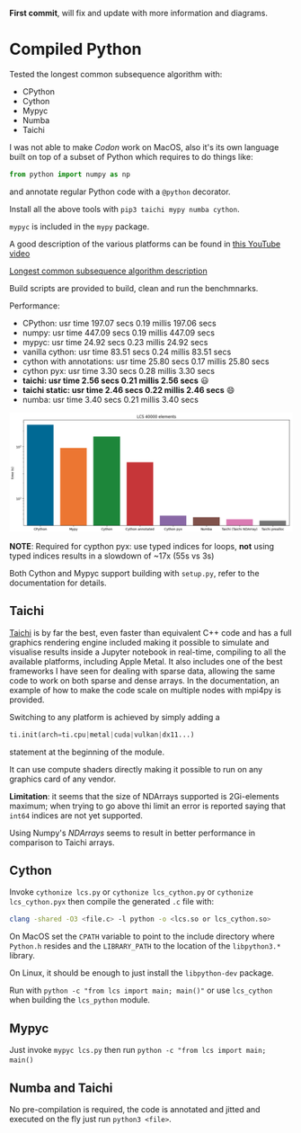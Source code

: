 
__First commit__, will fix and update with more information and diagrams.

# Compiled Python

Tested the longest common subsequence algorithm with:

* CPython
* Cython
* Mypyc
* Numba
* Taichi

I was not able to make *Codon* work on MacOS, also it's its own language built on top of a subset of Python
which requires to do things like:

```python
from python import numpy as np
```
and annotate regular Python code with a `@python` decorator.


Install all the above tools with `pip3 taichi mypy numba cython`.

`mypyc` is included in the `mypy` package.


A good description of the various platforms can be found in [this YouTube video](https://www.youtube.com/watch?v=umLZphwA-dw&ab_channel=DougMercer)

[Longest common subsequence algorithm description](https://www.programiz.com/dsa/longest-common-subsequence)

Build scripts are provided to build, clean and run the benchmnarks.

Performance:

* CPython:   usr time  197.07 secs    0.19 millis  197.06 secs
* numpy: usr time  447.09 secs    0.19 millis  447.09 secs
* mypyc: usr time   24.92 secs    0.23 millis   24.92 secs
* vanilla cython: usr time   83.51 secs    0.24 millis   83.51 secs
* cython with annotations: usr time   25.80 secs    0.17 millis   25.80 secs
* cython pyx: usr time    3.30 secs    0.28 millis    3.30 secs
* __taichi: usr time    2.56 secs    0.21 millis    2.56 secs__ 😃
* __taichi static: usr time    2.46 secs    0.22 millis    2.46 secs__ 😄
* numba: usr time    3.40 secs    0.21 millis    3.40 secs


![Benchmarks](https://github.com/ugovaretto-codex/compiled-python/blob/main/results_40000.png)

 __NOTE__: Required for cypthon pyx: use typed indices for loops, __not__ using typed indices
 results in a slowdown of ~17x (55s vs 3s)

Both Cython and Mypyc support building with `setup.py`, refer to the documentation for details.

## Taichi

[Taichi](https://www.taichi-lang.org/) is by far the best, even faster than equivalent C++ code and has a full graphics rendering engine included
making it possible to simulate and visualise results inside a Jupyter notebook in real-time, compiling to all the
available platforms, including Apple Metal. It also includes one of the best frameworks I have seen for dealing with
sparse data, allowing the same code to work on both sparse and dense arrays. In the documentation, an example of how
to make the code scale on multiple nodes with mpi4py is provided.

Switching to any platform is achieved by simply adding a
```python
ti.init(arch=ti.cpu|metal|cuda|vulkan|dx11...)
```
statement at the beginning of the module.

It can use compute shaders directly making it possible to run on any graphics card of any vendor.

__Limitation__: it seems that the size of NDArrays supported is 2Gi-elements maximum; when trying to go
above thi limit an error is reported saying that `int64` indices are not yet supported.

Using Numpy's *NDArrays* seems to result in better performance in comparison to Taichi arrays.

## Cython

Invoke `cythonize lcs.py` or `cythonize lcs_cython.py` or `cythonize lcs_cython.pyx` then compile the generated
`.c` file with:

```sh
clang -shared -O3 <file.c> -l python -o <lcs.so or lcs_cython.so>
```
On MacOS set the `CPATH` variable to point to the include directory where `Python.h` resides and the
`LIBRARY_PATH` to the location of the `libpython3.*` library.

On Linux, it should be enough to just install the `libpython-dev` package.

Run with `python -c "from lcs import main; main()"` or use `lcs_cython` when building the `lcs_python` module.

## Mypyc

Just invoke `mypyc lcs.py` then run `python -c "from lcs import main; main()`

## Numba and Taichi

No pre-compilation is required, the code is annotated and jitted and executed on the fly just
run `python3 <file>`.
